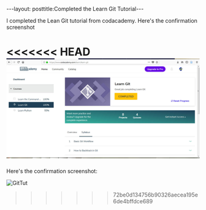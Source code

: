 ---layout: posttitle:Completed the Learn Git Tutorial---

I completed the Lean Git tutorial from codacademy.
Here's the confirmation screenshot

<<<<<<< HEAD
![GitTut](/img/degenhardt_learngit.jpg)
=======

Here's the confirmation screenshot:

![GitTut]( DegenhardtH.github.io/img/Degenhardt_leanGit.jpg)
>>>>>>> 72be0d134756b90326aecea195e6de4bffdce689
